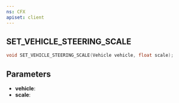 ```yaml
---
ns: CFX
apiset: client
---
```

## SET_VEHICLE_STEERING_SCALE

```c
void SET_VEHICLE_STEERING_SCALE(Vehicle vehicle, float scale);
```


## Parameters
* **vehicle**: 
* **scale**: 

